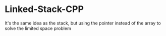 # Linked-Stack-CPP
It's the same idea as the stack, but using the pointer instead of the array to solve the limited space problem
